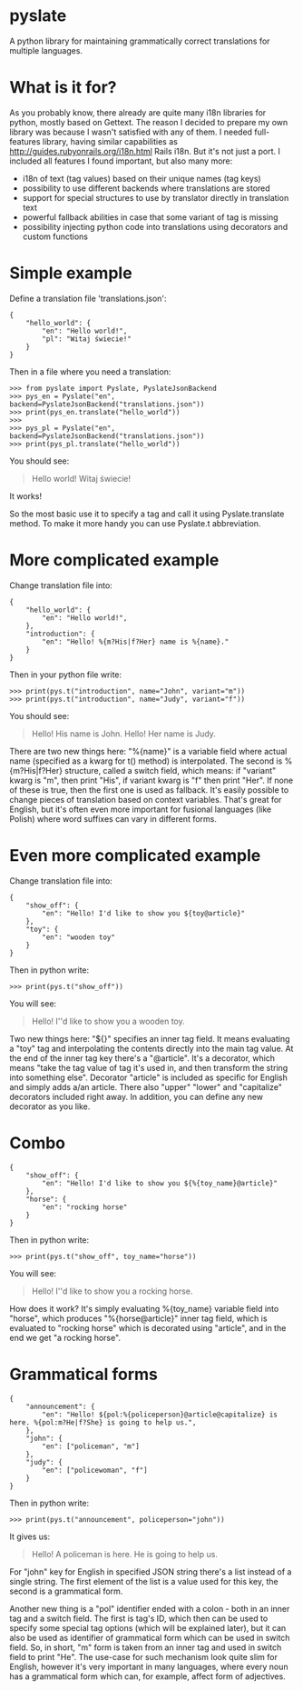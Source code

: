 pyslate
=======

A python library for maintaining grammatically correct translations for multiple
languages.

What is it for?
===============
As you probably know, there already are quite many i18n libraries for python, mostly based on Gettext.
The reason I decided to prepare my own library was because I wasn't satisfied with any of them.
I needed full-features library, having similar capabilities as http://guides.rubyonrails.org/i18n.html Rails i18n. But it's not just a port.
I included all features I found important, but also many more:
 - i18n of text (tag values) based on their unique names (tag keys)
 - possibility to use different backends where translations are stored
 - support for special structures to use by translator directly in translation text
 - powerful fallback abilities in case that some variant of tag is missing
 - possibility injecting python code into translations using decorators and custom functions

Simple example
==============

Define a translation file 'translations.json':
```
{
    "hello_world": {
        "en": "Hello world!",
        "pl": "Witaj świecie!"
    }
}
```

Then in a file where you need a translation:
```
>>> from pyslate import Pyslate, PyslateJsonBackend
>>> pys_en = Pyslate("en", backend=PyslateJsonBackend("translations.json"))
>>> print(pys_en.translate("hello_world"))
>>>
>>> pys_pl = Pyslate("en", backend=PyslateJsonBackend("translations.json"))
>>> print(pys_pl.translate("hello_world"))
```
You should see:
> Hello world!
> Witaj świecie!

It works!

So the most basic use it to specify a tag and call it using Pyslate.translate method. To make it more handy you can use Pyslate.t abbreviation.

More complicated example
========================
Change translation file into:
```
{
    "hello_world": {
        "en": "Hello world!",
    },
    "introduction": {
        "en": "Hello! %{m?His|f?Her} name is %{name}."
    }
}
```
Then in your python file write:
```
>>> print(pys.t("introduction", name="John", variant="m"))
>>> print(pys.t("introduction", name="Judy", variant="f"))
```
You should see:
> Hello! His name is John.
> Hello! Her name is Judy.

There are two new things here: "%{name}" is a variable field where actual name (specified as a kwarg for t() method) is interpolated.
The second is %{m?His|f?Her} structure, called a switch field, which means:
if "variant" kwarg is "m", then print "His", if variant kwarg is "f" then print "Her". If none of these is true, then the first one is used as fallback.
It's easily possible to change pieces of translation based on context variables. That's great for English,
but it's often even more important for fusional languages (like Polish) where word suffixes can vary in different forms.

Even more complicated example
=============================
Change translation file into:
```
{
    "show_off": {
        "en": "Hello! I'd like to show you ${toy@article}"
    },
    "toy": {
        "en": "wooden toy"
    }
}
```
Then in python write:
```
>>> print(pys.t("show_off"))
```
You will see:
> Hello! I''d like to show you a wooden toy.

Two new things here: "${}" specifies an inner tag field. It means evaluating a "toy" tag and interpolating the contents directly into the main tag value.
At the end of the inner tag key there's a "@article". It's a decorator, which means "take the tag value of tag it's used in, and then transform the string into something else".
Decorator "article" is included as specific for English and simply adds a/an article.
There also "upper" "lower" and "capitalize" decorators included right away. In addition, you can define any new decorator as you like.

Combo
=====
```
{
    "show_off": {
        "en": "Hello! I'd like to show you ${%{toy_name}@article}"
    },
    "horse": {
        "en": "rocking horse"
    }
}
```
Then in python write:
```
>>> print(pys.t("show_off", toy_name="horse"))
```
You will see:
> Hello! I''d like to show you a rocking horse.

How does it work? It's simply evaluating %{toy_name} variable field into "horse", which produces "%{horse@article}" inner tag field,
which is evaluated to "rocking horse" which is decorated using "article", and in the end we get "a rocking horse".

Grammatical forms
=================
```
{
    "announcement": {
        "en": "Hello! ${pol:%{policeperson}@article@capitalize} is here. %{pol:m?He|f?She} is going to help us.",
    },
    "john": {
        "en": ["policeman", "m"]
    },
    "judy": {
        "en": ["policewoman", "f"]
    }
}
```
Then in python write:
```
>>> print(pys.t("announcement", policeperson="john"))
```
It gives us:
> Hello! A policeman is here. He is going to help us.

For "john" key for English in specified JSON string there's a list instead of a single string.
The first element of the list is a value used for this key, the second is a grammatical form.

Another new thing is a "pol" identifier ended with a colon - both in an inner tag and a switch field.
The first is tag's ID, which then can be used to specify some special tag options (which will be explained later),
but it can also be used as identifier of grammatical form which can be used in switch field.
So, in short, "m" form is taken from an inner tag and used in switch field to print "He".
The use-case for such mechanism look quite slim for English, however it's very important in many languages,
where every noun has a grammatical form which can, for example, affect form of adjectives.

